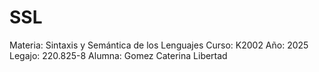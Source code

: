 # SSL
Materia: Sintaxis y Semántica de los Lenguajes
Curso: K2002
Año: 2025
Legajo: 220.825-8
Alumna: Gomez Caterina Libertad

